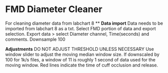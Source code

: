 # FMD Diameter Cleaner
 For cleaning diameter data from labchart 8
 **
**Data import**
Data needs to be imported from labchart 8 as a txt.
Select FMD portion of data and export selection.
Export data > select Diameter channel, Time(seconds) and comments.
Downsample 100

**Adjustments**
DO NOT ADJUST THRESHOLD UNLESS NECESSARY
Use window slider to adjust the moving median window size. If downscaled by 100 for 1k/s files, a window of 11 is roughly 1 second of data used for the moving window.
 Red lines indicate the time of cuff occlusion and release.
